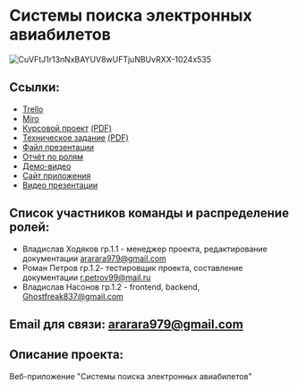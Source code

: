﻿# Системы поиска электронных авиабилетов
![CuVFtJ1r13nNxBAYUV8wUFTjuNBUvRXX-1024x535](https://user-images.githubusercontent.com/80356081/111163086-d7b91700-85ad-11eb-9dca-4d2f8724da35.jpg)


## Ссылки: 
-  [Trello](https://trello.com/b/nMqrOxFm/e-ticket-purchase-systems)
-  [Miro]( https://miro.com/app/board/o9J_lPQE540=/  )
-  [Курсовой проект](Documents/Kursovoy_proekt_3.docx)  [(PDF)](Documents/Kursovoy_proekt_3.pdf)
-  [Техническое задание](Documents/Tekhnicheskoe_zadanie_3_3.docx)  [(PDF)](Documents/Tekhnicheskoe_zadanie_3_3.pdf)
-  [Файл презентации](Documents/AviaSearch_prezentatsia.pptx)
-  [Отчёт по ролям](Documents/Отчёт_по_ролям.docx)
-  [Демо-видео]( https://youtu.be/GvZcCKM2GBQ )
-  [Сайт приложения]( http://freevlad.ru.xsph.ru )
-  [Видео презентации]( https://youtu.be/C1ctMgkNNMY )



## Список участников команды  и распределение ролей:
-  Владислав Ходяков гр.1.1 - менеджер проекта, редактирование документации ararara979@gmail.com
-  Роман Петров гр.1.2- тестировщик проекта, составление документации r.petrov99@mail.ru
-  Владислав Насонов гр.1.2 - frontend, backend, Ghostfreak837@gmail.com

## Email для связи: ararara979@gmail.com


## Описание проекта:

 Веб-приложение "Системы поиска электронных авиабилетов"
